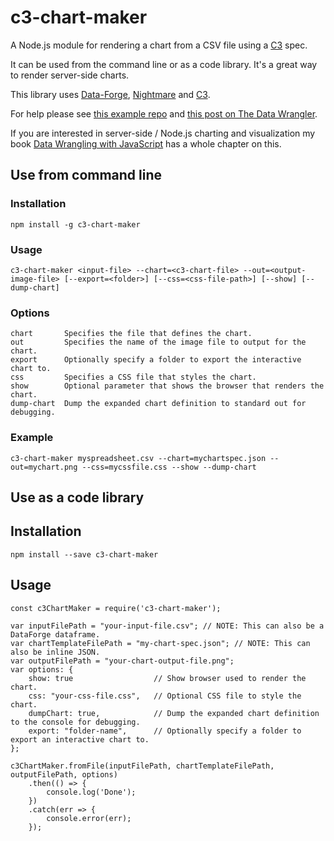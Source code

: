 # c3-chart-maker

A Node.js module for rendering a chart from a CSV file using a [C3](http://c3js.org/) spec.

It can be used from the command line or as a code library.
It's a great way to render server-side charts.

This library uses [Data-Forge](http://www.data-forge-js.com/), [Nightmare](http://www.nightmarejs.org/) and [C3](http://c3js.org/).

For help please see [this example repo](https://github.com/ashleydavis/nodejs-chart-rendering-example) and [this post on The Data Wrangler](http://www.the-data-wrangler.com/node-js-chart-rendering-with-c3-and-nightmare/).

If you are interested in server-side / Node.js charting and visualization my book [Data Wrangling with JavaScript](http://bit.ly/2t2cJu2) has a whole chapter on this.

## Use from command line

### Installation

    npm install -g c3-chart-maker

### Usage

    c3-chart-maker <input-file> --chart=<c3-chart-file> --out=<output-image-file> [--export=<folder>] [--css=<css-file-path>] [--show] [--dump-chart]

### Options

    chart       Specifies the file that defines the chart.
    out         Specifies the name of the image file to output for the chart.
    export      Optionally specify a folder to export the interactive chart to.
    css         Specifies a CSS file that styles the chart.
    show        Optional parameter that shows the browser that renders the chart.
    dump-chart  Dump the expanded chart definition to standard out for debugging.


### Example

    c3-chart-maker myspreadsheet.csv --chart=mychartspec.json --out=mychart.png --css=mycssfile.css --show --dump-chart 

## Use as a code library

## Installation

    npm install --save c3-chart-maker

## Usage

    const c3ChartMaker = require('c3-chart-maker');
    
    var inputFilePath = "your-input-file.csv"; // NOTE: This can also be a DataForge dataframe.
    var chartTemplateFilePath = "my-chart-spec.json"; // NOTE: This can also be inline JSON.
    var outputFilePath = "your-chart-output-file.png";
    var options: {
        show: true                  // Show browser used to render the chart.
        css: "your-css-file.css",   // Optional CSS file to style the chart.
        dumpChart: true,            // Dump the expanded chart definition to the console for debugging.
        export: "folder-name",      // Optionally specify a folder to export an interactive chart to.
    };

    c3ChartMaker.fromFile(inputFilePath, chartTemplateFilePath, outputFilePath, options)
        .then(() => { 
            console.log('Done');
        })
        .catch(err => {
            console.error(err);
        });
